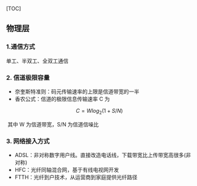 [TOC]



## 物理层

### 1.通信方式

单工、半双工、全双工通信

###  2. 信道极限容量

- 奈奎斯特准则：码元传输速率的上限是信道带宽的一半
- 香农公式：信道的极限信息传输速率 C 为

$$
C = W log_2(1 + S/N)
$$

​	其中 W 为信道带宽，S/N 为信道信噪比

### 3. 网络接入方式

- ADSL：非对称数字用户线。直接改造电话线，下载带宽比上传带宽高很多(非对称)
- HFC：光纤同轴混合网，基于有线电视网开发
- FTTH：光纤到户技术，从运营商到家庭提供光纤路径



